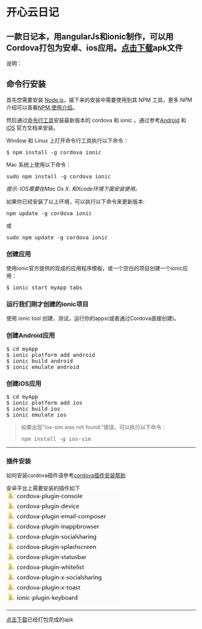 # 开心云日记
<h2>一款日记本，用angularJs和ionic制作，可以用Cordova打包为安卓、ios应用。<a href="http://ccyblog-sources.stor.sinaapp.com/ionicNoteBook.apk">点击下载</a>apk文件</h2>
<p>说明：</p>
<h2>命令行安装</h2>
<p>
首先您需要安装 <a href="https://nodejs.org/en/">Node.js</a>，接下来的安装中需要使用到其 NPM 工具，更多 NPM 介绍可以查看<a href="https://www.npmjs.com/">NPM 使用介绍</a>。</p>
<p>然后通过<a href="https://npmjs.org/package/ionic" target="_blank">命令行工具</a>安装最新版本的 cordova 和 ionic 。通过参考<a href="http://cordova.apache.org/docs/en/latest/guide/platforms/android/index.html" target="_blank">Android</a> 和 <a href="http://cordova.apache.org/docs/en/latest/guide/platforms/ios/index.html" target="_blank">iOS</a> 官方文档来安装。
</p>
<p>Window 和 Linux 上打开命令行工具执行以下命令：</p>
<pre>
$ npm install -g cordova ionic
</pre>
<p>Mac 系统上使用以下命令：</p>
<pre>
sudo npm install -g cordova ionic
</pre>
<p>
<i>
  提示: IOS需要在Mac Os X. 和Xcode环境下面安装使用。
</i>
</p>
<p>如果你已经安装了以上环境，可以执行以下命令来更新版本:</p>
<pre>
npm update -g cordova ionic
</pre>
<p>
或</p>
<pre>
sudo npm update -g cordova ionic
</pre>
<h3>创建应用</h3>
<p>

使用ionic官方提供的现成的应用程序模板，或一个空白的项目创建一个ionic应用：</p>
<pre>
$ ionic start myApp tabs
</pre>

<h3>运行我们刚才创建的ionic项目</h3>
<p>
使用 ionic tool 创建，测试，运行你的apps(或者通过Cordova直接创建)。</p>
<h3>创建Android应用</h3>
<pre>
$ cd myApp
$ ionic platform add android
$ ionic build android
$ ionic emulate android
</pre>
<h3>创建iOS应用</h3>
<pre>
$ cd myApp
$ ionic platform add ios
$ ionic build ios
$ ionic emulate ios
</pre>


<blockquote>
<p>如果出现"ios-sim was not found."错误，可以执行以下命令：</p>
<pre>npm install -g ios-sim</pre>
</blockquote>
<hr>
<h3>插件安装</h3>
<p>如何安装cordova插件请参考<a href="http://cordova.apache.org/plugins/faq.html" target="_blank">cordova插件安装帮助</a></p>
安卓平台上需要安装的插件如下
<br />
<img src="plugins.png" />
<hr />
<a href="http://ccyblog-sources.stor.sinaapp.com/ionicNoteBook.apk">点击下载</a>已经打包完成的apk
